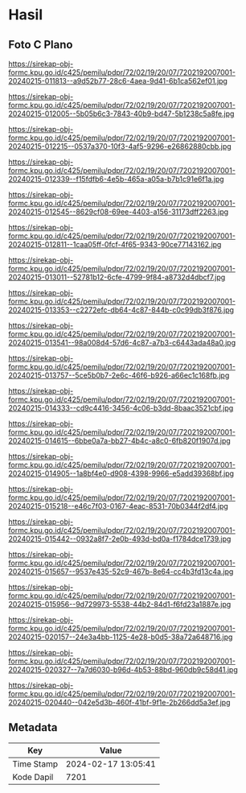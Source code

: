 # Hasil

## Foto C Plano

https://sirekap-obj-formc.kpu.go.id/c425/pemilu/pdpr/72/02/19/20/07/7202192007001-20240215-011813--a9d52b77-28c6-4aea-9d41-6b1ca562ef01.jpg

https://sirekap-obj-formc.kpu.go.id/c425/pemilu/pdpr/72/02/19/20/07/7202192007001-20240215-012005--5b05b6c3-7843-40b9-bd47-5b1238c5a8fe.jpg

https://sirekap-obj-formc.kpu.go.id/c425/pemilu/pdpr/72/02/19/20/07/7202192007001-20240215-012215--0537a370-10f3-4af5-9296-e26862880cbb.jpg

https://sirekap-obj-formc.kpu.go.id/c425/pemilu/pdpr/72/02/19/20/07/7202192007001-20240215-012339--f15fdfb6-4e5b-465a-a05a-b7b1c91e6f1a.jpg

https://sirekap-obj-formc.kpu.go.id/c425/pemilu/pdpr/72/02/19/20/07/7202192007001-20240215-012545--8629cf08-69ee-4403-a156-31173dff2263.jpg

https://sirekap-obj-formc.kpu.go.id/c425/pemilu/pdpr/72/02/19/20/07/7202192007001-20240215-012811--1caa05ff-0fcf-4f65-9343-90ce77143162.jpg

https://sirekap-obj-formc.kpu.go.id/c425/pemilu/pdpr/72/02/19/20/07/7202192007001-20240215-013011--52781b12-6cfe-4799-9f84-a8732d4dbcf7.jpg

https://sirekap-obj-formc.kpu.go.id/c425/pemilu/pdpr/72/02/19/20/07/7202192007001-20240215-013353--c2272efc-db64-4c87-844b-c0c99db3f876.jpg

https://sirekap-obj-formc.kpu.go.id/c425/pemilu/pdpr/72/02/19/20/07/7202192007001-20240215-013541--98a008d4-57d6-4c87-a7b3-c6443ada48a0.jpg

https://sirekap-obj-formc.kpu.go.id/c425/pemilu/pdpr/72/02/19/20/07/7202192007001-20240215-013757--5ce5b0b7-2e6c-46f6-b926-a66ec1c168fb.jpg

https://sirekap-obj-formc.kpu.go.id/c425/pemilu/pdpr/72/02/19/20/07/7202192007001-20240215-014333--cd9c4416-3456-4c06-b3dd-8baac3521cbf.jpg

https://sirekap-obj-formc.kpu.go.id/c425/pemilu/pdpr/72/02/19/20/07/7202192007001-20240215-014615--6bbe0a7a-bb27-4b4c-a8c0-6fb820f1907d.jpg

https://sirekap-obj-formc.kpu.go.id/c425/pemilu/pdpr/72/02/19/20/07/7202192007001-20240215-014905--1a8bf4e0-d908-4398-9966-e5add39368bf.jpg

https://sirekap-obj-formc.kpu.go.id/c425/pemilu/pdpr/72/02/19/20/07/7202192007001-20240215-015218--e46c7f03-0167-4eac-8531-70b0344f2df4.jpg

https://sirekap-obj-formc.kpu.go.id/c425/pemilu/pdpr/72/02/19/20/07/7202192007001-20240215-015442--0932a8f7-2e0b-493d-bd0a-f1784dce1739.jpg

https://sirekap-obj-formc.kpu.go.id/c425/pemilu/pdpr/72/02/19/20/07/7202192007001-20240215-015657--9537e435-52c9-467b-8e64-cc4b3fd13c4a.jpg

https://sirekap-obj-formc.kpu.go.id/c425/pemilu/pdpr/72/02/19/20/07/7202192007001-20240215-015956--9d729973-5538-44b2-84d1-f6fd23a1887e.jpg

https://sirekap-obj-formc.kpu.go.id/c425/pemilu/pdpr/72/02/19/20/07/7202192007001-20240215-020157--24e3a4bb-1125-4e28-b0d5-38a72a648716.jpg

https://sirekap-obj-formc.kpu.go.id/c425/pemilu/pdpr/72/02/19/20/07/7202192007001-20240215-020327--7a7d6030-b96d-4b53-88bd-960db9c58d41.jpg

https://sirekap-obj-formc.kpu.go.id/c425/pemilu/pdpr/72/02/19/20/07/7202192007001-20240215-020440--042e5d3b-460f-41bf-9f1e-2b266dd5a3ef.jpg


## Metadata

| Key        | Value               |
| ---------- | ------------------- |
| Time Stamp | 2024-02-17 13:05:41 |
| Kode Dapil | 7201                |



